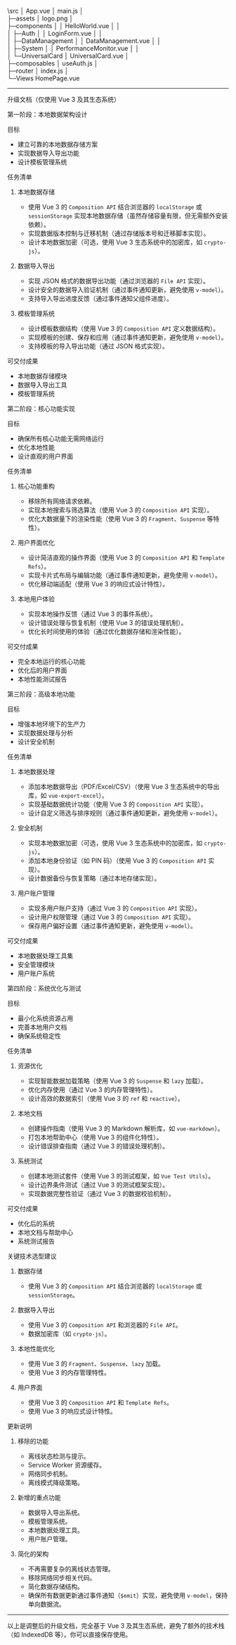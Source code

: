\src
│  App.vue
│  main.js
│  
├─assets
│      logo.png
│      
├─components
│  │  HelloWorld.vue
│  │  
│  ├─Auth
│  │      LoginForm.vue
│  │      
│  ├─DataManagement
│  │      DataManagement.vue
│  │      
│  ├─System
│  │      PerformanceMonitor.vue
│  │      
│  └─UniversalCard
│          UniversalCard.vue
│          
├─composables
│      useAuth.js
│      
├─router
│      index.js
│      
└─Views
        HomePage.vue
        
---

升级文档（仅使用 Vue 3 及其生态系统）

第一阶段：本地数据架构设计

目标

- 建立可靠的本地数据存储方案
- 实现数据导入导出功能
- 设计模板管理系统

任务清单

1. 本地数据存储

   - 使用 Vue 3 的 `Composition API` 结合浏览器的 `localStorage` 或 `sessionStorage` 实现本地数据存储（虽然存储容量有限，但无需额外安装依赖）。
   - 实现数据版本控制与迁移机制（通过存储版本号和迁移脚本实现）。
   - 设计本地数据加密（可选，使用 Vue 3 生态系统中的加密库，如 `crypto-js`）。

2. 数据导入导出

   - 实现 JSON 格式的数据导出功能（通过浏览器的 `File API` 实现）。
   - 设计安全的数据导入验证机制（通过事件通知更新，避免使用 `v-model`）。
   - 支持导入导出进度反馈（通过事件通知父组件进度）。

3. 模板管理系统
   - 设计模板数据结构（使用 Vue 3 的 `Composition API` 定义数据结构）。
   - 实现模板的创建、保存和应用（通过事件通知更新，避免使用 `v-model`）。
   - 支持模板的导入导出功能（通过 JSON 格式实现）。

可交付成果

- 本地数据存储模块
- 数据导入导出工具
- 模板管理系统

第二阶段：核心功能实现

目标

- 确保所有核心功能无需网络运行
- 优化本地性能
- 设计直观的用户界面

任务清单

1. 核心功能重构

   - 移除所有网络请求依赖。
   - 实现本地搜索与筛选算法（使用 Vue 3 的 `Composition API` 实现）。
   - 优化大数据量下的渲染性能（使用 Vue 3 的 `Fragment`、`Suspense` 等特性）。

2. 用户界面优化

   - 设计简洁直观的操作界面（使用 Vue 3 的 `Composition API` 和 `Template Refs`）。
   - 实现卡片式布局与编辑功能（通过事件通知更新，避免使用 `v-model`）。
   - 优化移动端适配（使用 Vue 3 的响应式设计特性）。

3. 本地用户体验
   - 实现本地操作反馈（通过 Vue 3 的事件系统）。
   - 设计错误处理与恢复机制（使用 Vue 3 的错误处理机制）。
   - 优化长时间使用的体验（通过优化数据存储和渲染性能）。

可交付成果

- 完全本地运行的核心功能
- 优化后的用户界面
- 本地性能测试报告

第三阶段：高级本地功能

目标

- 增强本地环境下的生产力
- 实现数据处理与分析
- 设计安全机制

任务清单

1. 本地数据处理

   - 添加本地数据导出（PDF/Excel/CSV）（使用 Vue 3 生态系统中的导出库，如 `vue-export-excel`）。
   - 实现基础数据统计功能（使用 Vue 3 的 `Composition API` 实现）。
   - 设计自定义筛选与排序规则（通过事件通知更新，避免使用 `v-model`）。

2. 安全机制

   - 实现本地数据加密（可选，使用 Vue 3 生态系统中的加密库，如 `crypto-js`）。
   - 添加本地身份验证（如 PIN 码）（使用 Vue 3 的 `Composition API` 实现）。
   - 设计数据备份与恢复策略（通过本地存储实现）。

3. 用户账户管理
   - 实现多用户账户支持（通过 Vue 3 的 `Composition API` 实现）。
   - 设计用户权限管理（通过 Vue 3 的 `Composition API` 实现）。
   - 保存用户偏好设置（通过事件通知更新，避免使用 `v-model`）。

可交付成果

- 本地数据处理工具集
- 安全管理模块
- 用户账户系统

第四阶段：系统优化与测试

目标

- 最小化系统资源占用
- 完善本地用户文档
- 确保系统稳定性

任务清单

1. 资源优化

   - 实现智能数据加载策略（使用 Vue 3 的 `Suspense` 和 `lazy` 加载）。
   - 优化内存使用（通过 Vue 3 的内存管理特性）。
   - 设计高效的数据索引（使用 Vue 3 的 `ref` 和 `reactive`）。

2. 本地文档

   - 创建操作指南（使用 Vue 3 的 Markdown 解析库，如 `vue-markdown`）。
   - 打包本地帮助中心（使用 Vue 3 的组件化特性）。
   - 设计错误排查指南（通过 Vue 3 的错误处理机制）。

3. 系统测试
   - 创建本地测试套件（使用 Vue 3 的测试框架，如 `Vue Test Utils`）。
   - 设计边界条件测试（通过 Vue 3 的测试框架实现）。
   - 实现数据完整性验证（通过 Vue 3 的数据校验机制）。

可交付成果

- 优化后的系统
- 本地文档与帮助中心
- 系统测试报告

关键技术选型建议

1. 数据存储

   - 使用 Vue 3 的 `Composition API` 结合浏览器的 `localStorage` 或 `sessionStorage`。

2. 数据导入导出

   - 使用 Vue 3 的 `Composition API` 和浏览器的 `File API`。
   - 数据加密库（如 `crypto-js`）。

3. 本地性能优化

   - 使用 Vue 3 的 `Fragment`、`Suspense`、`lazy` 加载。
   - 使用 Vue 3 的内存管理特性。

4. 用户界面
   - 使用 Vue 3 的 `Composition API` 和 `Template Refs`。
   - 使用 Vue 3 的响应式设计特性。

更新说明

1. 移除的功能

   - 离线状态检测与提示。
   - Service Worker 资源缓存。
   - 网络同步机制。
   - 离线模式降级策略。

2. 新增的重点功能

   - 数据导入导出系统。
   - 模板管理系统。
   - 本地数据处理工具。
   - 用户账户管理。

3. 简化的架构
   - 不再需要复杂的离线状态管理。
   - 移除网络同步相关代码。
   - 简化数据存储结构。
   - 确保所有数据更新通过事件通知（`$emit`）实现，避免使用 `v-model`，保持单向数据流。

---

以上是调整后的升级文档，完全基于 Vue 3 及其生态系统，避免了额外的技术栈（如 IndexedDB 等）。你可以直接保存使用。
